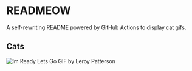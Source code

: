 # READMEOW

A self-rewriting README powered by GitHub Actions to display cat gifs.

## Cats

![Im Ready Lets Go GIF by Leroy Patterson](https://media3.giphy.com/media/CjmvTCZf2U3p09Cn0h/200.gif?cid=9acd02daysmoap82vcdo4ghweuquc8knh981qmv341ayh9nq&ep=v1_gifs_search&rid=200.gif&ct=g)
